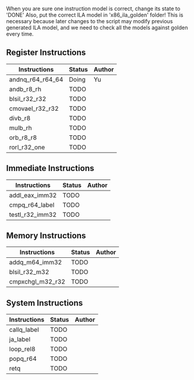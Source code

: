 When you are sure one instruction model is correct, change its state to 'DONE'
Also, put the correct ILA model in 'x86\_ila\_golden' folder!
This is necessary because later changes to the script may modify previous generated ILA model, and we need to check all the models against golden every time.

## Register Instructions
Instructions | Status | Author
-------------|--------|-------
andnq\_r64\_r64\_64 | Doing | Yu
andb\_r8\_rh        | TODO  |
blsil\_r32\_r32     | TODO  |
cmovael\_r32\_r32   | TODO  |
divb\_r8            | TODO  |
mulb\_rh            | TODO  |
orb\_r8\_r8         | TODO  |
rorl\_r32\_one      | TODO  |


## Immediate Instructions
Instructions | Status | Author
-------------|--------|-------
addl\_eax\_imm32    | TODO  |
cmpq\_r64\_label    | TODO  |
testl\_r32\_imm32   | TODO  |

## Memory Instructions
Instructions | Status | Author
-------------|--------|-------
addq\_m64\_imm32    | TODO  |
blsil\_r32\_m32     | TODO  |
cmpxchgl\_m32\_r32  | TODO  |

## System Instructions
Instructions | Status | Author
-------------|--------|-------
callq\_label        | TODO  |
ja\_label           | TODO  |
loop\_rel8          | TODO  |
popq\_r64           | TODO  |
retq                | TODO  |
